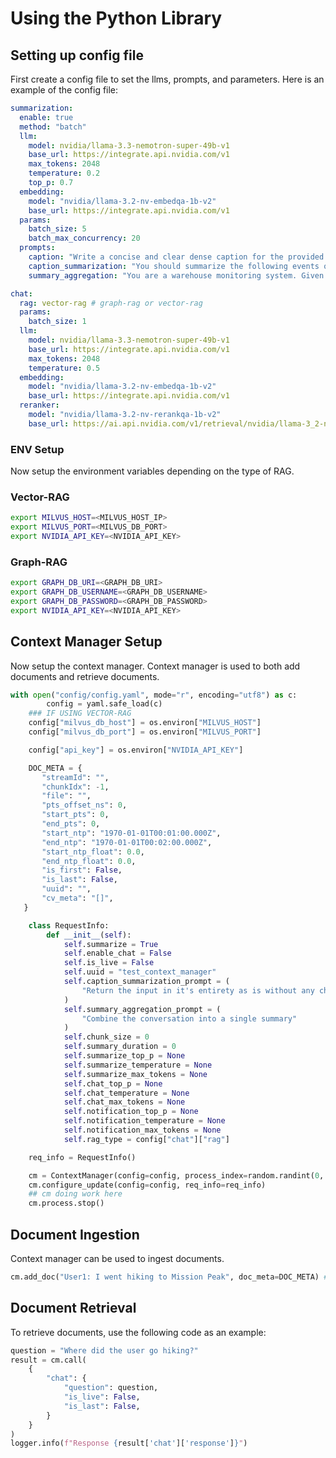 <!--
SPDX-FileCopyrightText: Copyright (c) 2025 NVIDIA CORPORATION & AFFILIATES. All rights reserved.
SPDX-License-Identifier: Apache-2.0
 *
Licensed under the Apache License, Version 2.0 (the "License");
you may not use this file except in compliance with the License.
You may obtain a copy of the License at
 *
http://www.apache.org/licenses/LICENSE-2.0
 *
Unless required by applicable law or agreed to in writing, software
distributed under the License is distributed on an "AS IS" BASIS,
WITHOUT WARRANTIES OR CONDITIONS OF ANY KIND, either express or implied.
See the License for the specific language governing permissions and
limitations under the License.
-->

# Using the Python Library

## Setting up config file

First create a config file to set the llms, prompts, and parameters.
Here is an example of the config file:

``` yaml
summarization:
  enable: true
  method: "batch"
  llm:
    model: nvidia/llama-3.3-nemotron-super-49b-v1
    base_url: https://integrate.api.nvidia.com/v1
    max_tokens: 2048
    temperature: 0.2
    top_p: 0.7
  embedding:
    model: "nvidia/llama-3.2-nv-embedqa-1b-v2"
    base_url: https://integrate.api.nvidia.com/v1
  params:
    batch_size: 5
    batch_max_concurrency: 20
  prompts:
    caption: "Write a concise and clear dense caption for the provided warehouse video, focusing on irregular or hazardous events such as boxes falling, workers not wearing PPE, workers falling, workers taking photographs, workers chitchatting, forklift stuck, etc. Start and end each sentence with a time stamp."
    caption_summarization: "You should summarize the following events of a warehouse in the format start_time:end_time:caption. For start_time and end_time use . to seperate seconds, minutes, hours. If during a time segment only regular activities happen, then ignore them, else note any irregular activities in detail. The output should be bullet points in the format start_time:end_time: detailed_event_description. Don't return anything else except the bullet points."
    summary_aggregation: "You are a warehouse monitoring system. Given the caption in the form start_time:end_time: caption, Aggregate the following captions in the format start_time:end_time:event_description. If the event_description is the same as another event_description, aggregate the captions in the format start_time1:end_time1,...,start_timek:end_timek:event_description. If any two adjacent end_time1 and start_time2 is within a few tenths of a second, merge the captions in the format start_time1:end_time2. The output should only contain bullet points.  Cluster the output into Unsafe Behavior, Operational Inefficiencies, Potential Equipment Damage and Unauthorized Personnel"

chat:
  rag: vector-rag # graph-rag or vector-rag
  params:
    batch_size: 1
  llm:
    model: nvidia/llama-3.3-nemotron-super-49b-v1
    base_url: https://integrate.api.nvidia.com/v1
    max_tokens: 2048
    temperature: 0.5
  embedding:
    model: "nvidia/llama-3.2-nv-embedqa-1b-v2"
    base_url: https://integrate.api.nvidia.com/v1
  reranker:
    model: "nvidia/llama-3.2-nv-rerankqa-1b-v2"
    base_url: https://ai.api.nvidia.com/v1/retrieval/nvidia/llama-3_2-nv-rerankqa-1b-v2/reranking
```

### ENV Setup

Now setup the environment variables depending on the type of RAG.

### Vector-RAG

``` bash
export MILVUS_HOST=<MILVUS_HOST_IP>
export MILVUS_PORT=<MILVUS_DB_PORT>
export NVIDIA_API_KEY=<NVIDIA_API_KEY>
```

### Graph-RAG

``` bash
export GRAPH_DB_URI=<GRAPH_DB_URI>
export GRAPH_DB_USERNAME=<GRAPH_DB_USERNAME>
export GRAPH_DB_PASSWORD=<GRAPH_DB_PASSWORD>
export NVIDIA_API_KEY=<NVIDIA_API_KEY>
```

## Context Manager Setup

Now setup the context manager. Context manager is used to both add
documents and retrieve documents.

``` python
with open("config/config.yaml", mode="r", encoding="utf8") as c:
        config = yaml.safe_load(c)
    ### IF USING VECTOR-RAG
    config["milvus_db_host"] = os.environ["MILVUS_HOST"]
    config["milvus_db_port"] = os.environ["MILVUS_PORT"]

    config["api_key"] = os.environ["NVIDIA_API_KEY"]

    DOC_META = {
       "streamId": "",
       "chunkIdx": -1,
       "file": "",
       "pts_offset_ns": 0,
       "start_pts": 0,
       "end_pts": 0,
       "start_ntp": "1970-01-01T00:01:00.000Z",
       "end_ntp": "1970-01-01T00:02:00.000Z",
       "start_ntp_float": 0.0,
       "end_ntp_float": 0.0,
       "is_first": False,
       "is_last": False,
       "uuid": "",
       "cv_meta": "[]",
   }

    class RequestInfo:
        def __init__(self):
            self.summarize = True
            self.enable_chat = False
            self.is_live = False
            self.uuid = "test_context_manager"
            self.caption_summarization_prompt = (
                "Return the input in it's entirety as is without any changes"
            )
            self.summary_aggregation_prompt = (
                "Combine the conversation into a single summary"
            )
            self.chunk_size = 0
            self.summary_duration = 0
            self.summarize_top_p = None
            self.summarize_temperature = None
            self.summarize_max_tokens = None
            self.chat_top_p = None
            self.chat_temperature = None
            self.chat_max_tokens = None
            self.notification_top_p = None
            self.notification_temperature = None
            self.notification_max_tokens = None
            self.rag_type = config["chat"]["rag"]

    req_info = RequestInfo()

    cm = ContextManager(config=config, process_index=random.randint(0, 1000000))
    cm.configure_update(config=config, req_info=req_info)
    ## cm doing work here
    cm.process.stop()
```

## Document Ingestion

Context manager can be used to ingest documents.

``` python
cm.add_doc("User1: I went hiking to Mission Peak", doc_meta=DOC_META) ## Add documents to the context manager
```

## Document Retrieval

To retrieve documents, use the following code as an example:

``` python
question = "Where did the user go hiking?"
result = cm.call(
    {
        "chat": {
            "question": question,
            "is_live": False,
            "is_last": False,
        }
    }
)
logger.info(f"Response {result['chat']['response']}")
```
